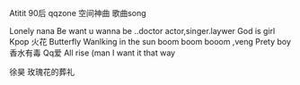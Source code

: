 Atitit 90后 qqzone 空间神曲 歌曲song

Lonely nana
Be want u wanna be ..doctor actor,singer.laywer
God is girl
Kpop 火花
Butterfly
Wanlking in the sun
boom boom booom ,veng
Prety boy
香水有毒
Qq爱
All rise  (man 
I want it that way 

徐昊  玫瑰花的葬礼
